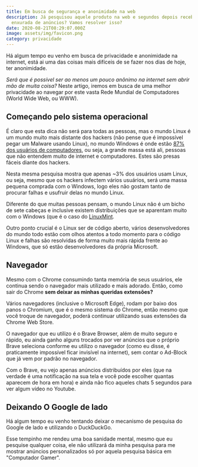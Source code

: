 ```yaml
---
title: Em busca de segurança e anonimidade na web
description: Já pesquisou aquele produto na web e segundos depois recebeu uma
  enxurada de anúncios? Vamos resolver isso?
date: 2020-08-21T08:29:07.000Z
image: assets/img/favicon.png
category: privacidade
---
```

[1]: https://netmarketshare.com/operating-system-market-share.aspx
[2]: http://linuxmint.com

Há algum tempo eu venho em busca de privacidade e anonimidade na internet, está ai uma das coisas mais difíceis de se fazer nos dias de hoje, ter anonimidade.

*Será que é possível ser ao menos um pouco anônimo na internet sem abrir mão de muita coisa?* Neste artigo, iremos em busca de uma melhor privacidade ao navegar por este vasta Rede Mundial de Computadores (World Wide Web, ou WWW).

## Começando pelo sistema operacional

É claro que esta dica não será para todas as pessoas, mas o mundo Linux é um mundo muito mais distante dos hackers (não pense que é impossível pegar um Malware usando Linux), no mundo Windows é onde estão [87% dos usuários de computadores][1], ou seja, a grande massa está ali, pessoas que não entendem muito de internet e computadores. Estes são presas fáceis diante dos hackers. 

Nesta mesma pesquisa mostra que apenas ~3% dos usuários usam Linux, ou seja, mesmo que os hackers infectem vários usuários, será uma massa pequena comprada com o Windows, logo eles não gostam tanto de procurar falhas e usufruir delas no mundo Linux.

Diferente do que muitas pessoas pensam, o mundo Linux não é um bicho de sete cabeças e inclusive existem distribuições que se aparentam muito com o Windows (que é o caso do [LinuxMint][2].

Outro ponto crucial é o Linux ser de código aberto, vários desenvolvedores do mundo todo estão com olhos atentos a todo momento para o código Linux e falhas são resolvidas de forma muito mais rápida frente ao Windows, que só estão desenvolvedores da própria Microsoft.

## Navegador

Mesmo com o Chrome consumindo tanta memória de seus usuários, ele continua sendo o navegador mais utilizado e mais adorado. Então, como sair do Chrome **sem deixar as minhas queridas extensões?**

Vários navegadores (inclusive o Microsoft Edge), rodam por baixo dos panos o Chromium, que é o mesmo sistema do Chrome, então mesmo que você troque de navegador, poderá continuar utilizando suas extensões da Chrome Web Store.

O navegador que eu utilizo é o Brave Browser, além de muito seguro e rápido, eu ainda ganho alguns trocados por ver anúncios que o próprio Brave seleciona conforme eu utilizo o navegador (como eu disse, é praticamente impossível ficar invisível na internet), sem contar o Ad-Block que já vem por padrão no navegador.

Com o Brave, eu vejo apenas anúncios distribuídos por eles (que na verdade é uma notificação na sua tela e você pode escolher quantas aparecem de hora em hora) e ainda não fico aqueles chats 5 segundos para ver algum vídeo no Youtube.

## Deixando O Google de lado

Há algum tempo eu venho tentando deixar o mecanismo de pesquisa do Google de lado e utilizando o DuckDuckGo.

Esse tempinho me rendeu uma boa sanidade mental, mesmo que eu pesquise qualquer coisa, ele não utilizará da minha pesquisa para me mostrar anúncios personalizados só por aquela pesquisa básica em "Computador Gamer".